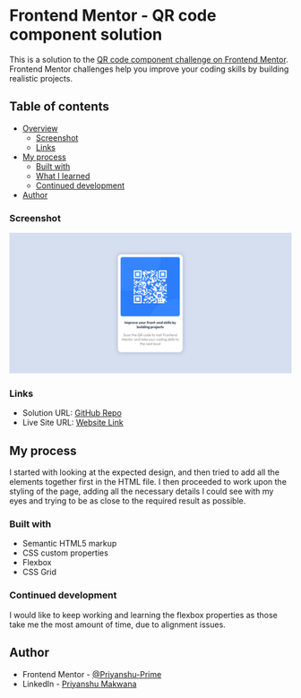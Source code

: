 # Frontend Mentor - QR code component solution

This is a solution to the [QR code component challenge on Frontend Mentor](https://www.frontendmentor.io/challenges/qr-code-component-iux_sIO_H). Frontend Mentor challenges help you improve your coding skills by building realistic projects. 

## Table of contents

- [Overview](#overview)
  - [Screenshot](#screenshot)
  - [Links](#links)
- [My process](#my-process)
  - [Built with](#built-with)
  - [What I learned](#what-i-learned)
  - [Continued development](#continued-development)
- [Author](#author)

### Screenshot

![](./screenshot.png)


### Links

- Solution URL: [GitHub Repo](https://github.com/Priyanshu-Prime/QR-Card)
- Live Site URL: [Website Link](https://priyanshu-prime.github.io/QR-Card/)

## My process
I started with looking at the expected design, and then tried to add all the elements together first in the HTML file. I then proceeded to work upon the styling of the page, adding all the necessary details I could see with my eyes and trying to be as close to the required result as possible.

### Built with

- Semantic HTML5 markup
- CSS custom properties
- Flexbox
- CSS Grid

### Continued development

I would like to keep working and learning the flexbox properties as those take me the most amount of time, due to alignment issues.

## Author

- Frontend Mentor - [@Priyanshu-Prime](https://www.frontendmentor.io/profile/Priyanshu-Prime)
- LinkedIn - [Priyanshu Makwana](https://www.linkedin.com/in/priyanshu-makwana-277b93261/)